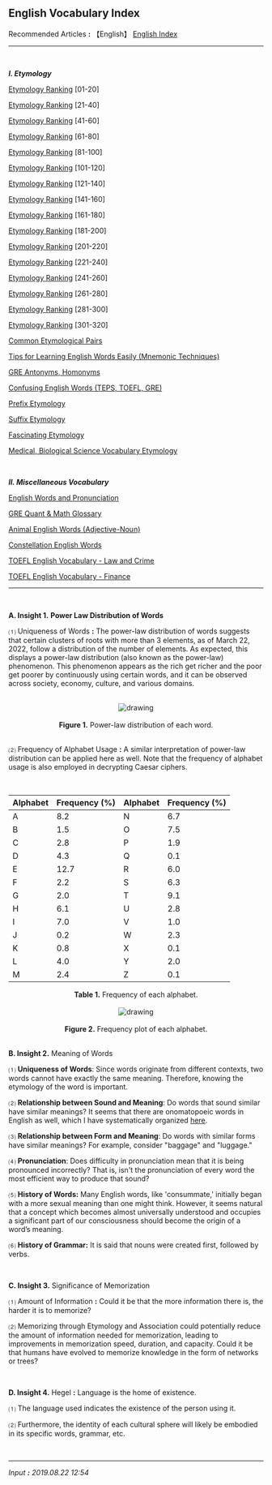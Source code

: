 ## **English Vocabulary Index**

Recommended Articles **:** 【English】 [English Index](https://jb243.github.io/pages/915)

---

<br>

_**Ⅰ. Etymology**_

[Etymology Ranking](https://jb243.github.io/pages/1657) [01-20]

[Etymology Ranking](https://jb243.github.io/pages/1658) [21-40]

[Etymology Ranking](https://jb243.github.io/pages/1670) [41-60]

[Etymology Ranking](https://jb243.github.io/pages/1682) [61-80]

[Etymology Ranking](https://jb243.github.io/pages/1687) [81-100]

[Etymology Ranking](https://jb243.github.io/pages/1800) [101-120]

[Etymology Ranking](https://jb243.github.io/pages/2072) [121-140]

[Etymology Ranking](https://jb243.github.io/pages/2077) [141-160]

[Etymology Ranking](https://jb243.github.io/pages/2081) [161-180]

[Etymology Ranking](https://jb243.github.io/pages/2110) [181-200]

[Etymology Ranking](https://jb243.github.io/pages/2129) [201-220]

[Etymology Ranking](https://jb243.github.io/pages/2154) [221-240]

[Etymology Ranking](https://jb243.github.io/pages/2172) [241-260]

[Etymology Ranking](https://jb243.github.io/pages/2174) [261-280]

[Etymology Ranking](https://jb243.github.io/pages/2195) [281-300]

[Etymology Ranking](https://jb243.github.io/pages/2218) [301-320]

[Common Etymological Pairs](https://jb243.github.io/pages/2075)

[Tips for Learning English Words Easily (Mnemonic Techniques)](https://jb243.github.io/pages/2080)

[GRE Antonyms, Homonyms](https://jb243.github.io/pages/2136)

[Confusing English Words (TEPS, TOEFL, GRE)](https://jb243.github.io/pages/2125)

[Prefix Etymology](https://jb243.github.io/pages/309)

[Suffix Etymology](https://jb243.github.io/pages/310)

[Fascinating Etymology](https://jb243.github.io/pages/2076)

[Medical, Biological Science Vocabulary Etymology](https://jb243.github.io/pages/1159)

<br>

_**Ⅱ. Miscellaneous Vocabulary**_

[English Words and Pronunciation](https://jb243.github.io/pages/792)

[GRE Quant & Math Glossary](https://jb243.github.io/pages/2148)

[Animal English Words (Adjective-Noun)](https://jb243.github.io/pages/824)

[Constellation English Words](https://jb243.github.io/pages/1147)

[TOEFL English Vocabulary - Law and Crime](https://jb243.github.io/pages/895)

[TOEFL English Vocabulary - Finance](https://jb243.github.io/pages/894)

---

<br>

**A. Insight 1.** **Power Law Distribution of Words**

 ⑴ Uniqueness of Words **:** The power-law distribution of words suggests that certain clusters of roots with more than 3 elements, as of March 22, 2022, follow a distribution of the number of elements. As expected, this displays a power-law distribution (also known as the power-law) phenomenon. This phenomenon appears as the rich get richer and the poor get poorer by continuously using certain words, and it can be observed across society, economy, culture, and various domains.

<br>
<center>
<img src="https://img1.daumcdn.net/thumb/R1280x0/?scode=mtistory2&fname=https%3A%2F%2Fblog.kakaocdn.net%2Fdn%2FNYBzx%2FbtrwVsRIr9R%2FMqBQk970mZhhCA9gKpHkg0%2Fimg.png" alt="drawing" />
</center>
  <br>

<center><b>Figure 1.</b> Power-law distribution of each word.</center>

<br>

 ⑵ Frequency of Alphabet Usage **:** A similar interpretation of power-law distribution can be applied here as well. Note that the frequency of alphabet usage is also employed in decrypting Caesar ciphers.

 <br>

| Alphabet | Frequency (%) | Alphabet | Frequency (%) |
| --- | --- | --- | --- |
| A | 8.2 | N | 6.7 |
| B | 1.5 | O | 7.5 |
| C | 2.8 | P | 1.9 |
| D | 4.3 | Q | 0.1 |
| E | 12.7 | R | 6.0 |
| F | 2.2 | S | 6.3 |
| G | 2.0 | T | 9.1 |
| H | 6.1 | U | 2.8 |
| I | 7.0 | V | 1.0 |
| J | 0.2 | W | 2.3 |
| K | 0.8 | X | 0.1 |
| L | 4.0 | Y | 2.0 |
| M | 2.4 | Z | 0.1 |

<center><b>Table 1.</b> Frequency of each alphabet.</center>
<br>
<center>
<img src="https://img1.daumcdn.net/thumb/R1280x0/?scode=mtistory2&fname=https%3A%2F%2Fblog.kakaocdn.net%2Fdn%2FdANalS%2FbtrR9vhiSNk%2FObPwKRkBqc2OKrKCZFRhHK%2Fimg.png" alt="drawing" />
</center>
  <br>

<center><b>Figure 2.</b> Frequency plot of each alphabet.</center>

<br>

**B. Insight 2.** Meaning of Words

⑴ **Uniqueness of Words**: Since words originate from different contexts, two words cannot have exactly the same meaning. Therefore, knowing the etymology of the word is important.

⑵ **Relationship between Sound and Meaning**: Do words that sound similar have similar meanings? It seems that there are onomatopoeic words in English as well, which I have systematically organized [here](https://jb243.github.io/pages/792).

⑶ **Relationship between Form and Meaning**: Do words with similar forms have similar meanings? For example, consider "baggage" and "luggage."

⑷ **Pronunciation**: Does difficulty in pronunciation mean that it is being pronounced incorrectly? That is, isn't the pronunciation of every word the most efficient way to produce that sound?

⑸ **History of Words:** Many English words, like 'consummate,' initially began with a more sexual meaning than one might think. However, it seems natural that a concept which becomes almost universally understood and occupies a significant part of our consciousness should become the origin of a word’s meaning.

⑹ **History of Grammar:** It is said that nouns were created first, followed by verbs. 

<br>

**C. Insight 3.** Significance of Memorization

 ⑴ Amount of Information **:** Could it be that the more information there is, the harder it is to memorize?

 ⑵ Memorizing through Etymology and Association could potentially reduce the amount of information needed for memorization, leading to improvements in memorization speed, duration, and capacity. Could it be that humans have evolved to memorize knowledge in the form of networks or trees?

<br>

**D. Insight 4.** Hegel **:** Language is the home of existence.

 ⑴ The language used indicates the existence of the person using it.

 ⑵ Furthermore, the identity of each cultural sphere will likely be embodied in its specific words, grammar, etc.

<br>

---

_Input **:** 2019.08.22 12:54_
